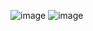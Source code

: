

![image](https://github.com/user-attachments/assets/f9ad4284-bf44-41da-81d0-93fe0d7af463)
![image](https://github.com/user-attachments/assets/76b960a3-f32e-4697-a8e9-535014a23703)
